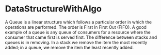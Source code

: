 # DataStructureWithAlgo

A Queue is a linear structure which follows a particular order in which the operations are performed. 
The order is First In First Out (FIFO).
A good example of a queue is any queue of consumers for a resource where the consumer 
that came first is served first. The difference between stacks and queues is in removing. 
In a stack we remove the item the most recently added; in a queue, we remove the item the least recently added.

